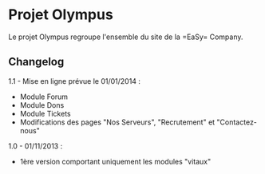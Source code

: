 Projet Olympus
========================

Le projet Olympus regroupe l'ensemble du site de la =EaSy= Company.

Changelog
------------------------
1.1 - Mise en ligne prévue le 01/01/2014 :
- Module Forum
- Module Dons
- Module Tickets
- Modifications des pages "Nos Serveurs", "Recrutement" et "Contactez-nous"


1.0 - 01/11/2013 :
- 1ère version comportant uniquement les modules "vitaux"
